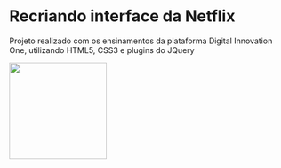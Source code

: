 # Recriando interface da Netflix

<p>Projeto realizado com os ensinamentos da plataforma Digital Innovation One, utilizando HTML5, CSS3 e plugins do JQuery</p>

<img height="175em" src=""/>

